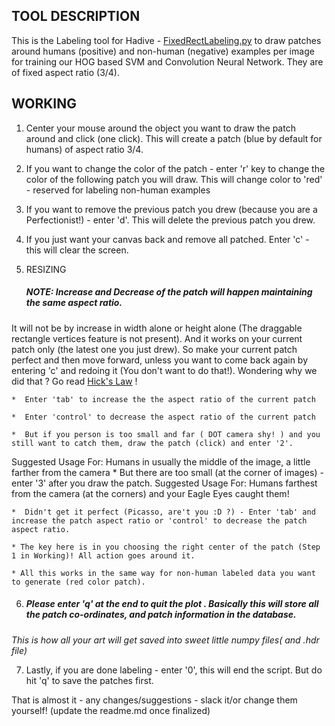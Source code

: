 ## TOOL DESCRIPTION

This is the Labeling tool for Hadive - 
[FixedRectLabeling.py](https://github.com/gdobler/hadive/blob/master/LabelingTool/FixedRectLabeling.py) to draw patches around humans (positive) and non-human (negative) examples per image for training 
our HOG based SVM and Convolution Neural Network. They are of fixed aspect ratio (3/4). 

## WORKING 

1. Center your mouse around the object you want to draw the patch around and click (one click). 
   This will create a patch (blue by default for humans) of aspect ratio 3/4.

2. If you want to change the color of the patch - enter 'r' key to change the color of the following patch you will draw.
   This will change color to 'red' - reserved for labeling non-human examples

3. If you want to remove the previous patch you drew (because you are a Perfectionist!) - enter 'd'. This will delete the previous 
   patch you drew. 

4. If you just want your canvas back and remove all patched. Enter 'c' - this will clear the screen.

5. RESIZING
    ##### NOTE: Increase and Decrease of the patch will happen maintaining the same aspect ratio.
It will not be by increase in width alone or height alone (The draggable rectangle vertices feature is not present). 
And it works on your current patch only (the latest one you just drew). So make your current patch perfect and then move forward, unless you want to come back again by entering 'c' and redoing it (You don't want to do that!). Wondering why we did that ? Go read [Hick's Law](https://en.wikipedia.org/wiki/Hick%27s_law) !

    *  Enter 'tab' to increase the the aspect ratio of the current patch

    *  Enter 'control' to decrease the aspect ratio of the current patch

    *  But if you person is too small and far ( DOT camera shy! ) and you still want to catch them, draw the patch (click) and enter '2'.
Suggested Usage For: Humans in usually the middle of the image, a little farther from the camera 
    *  But there are too small (at the corner of images) - enter '3' after you draw the     patch.
Suggested Usage For: Humans farthest from the camera (at the corners) and your Eagle Eyes caught them!

    *  Didn't get it perfect (Picasso, are't you :D ?) - Enter 'tab' and increase the patch aspect ratio or 'control' to decrease the patch aspect ratio. 

    * The key here is in you choosing the right center of the patch (Step 1 in Working)! All action goes around it.

    * All this works in the same way for non-human labeled data you want to generate (red color patch). 

  


6. ##### Please enter 'q' at the end to quit the plot . Basically this will store all the patch co-ordinates, and patch information in the database.
*This is how all your art will get saved into sweet little numpy files( and .hdr file)*

7. Lastly, if you are done labeling - enter '0', this will end the script. But do hit 'q' to save the patches first. 


That is almost it - any changes/suggestions - slack it/or change them yourself! 
(update the readme.md once finalized)
